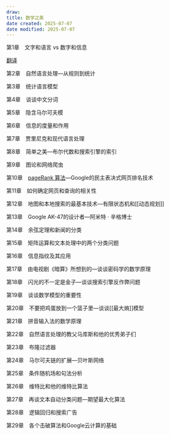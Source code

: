 ```yaml
---
draw:
title: 数学之美
date created: 2025-07-07
date modified: 2025-07-07
---
```


第1章　文字和语言 vs 数字和信息

[翻译](2%20第二大脑/1%20宇宙概念树/形式科学、数学科学/数学/翻译.md)

第2章　自然语言处理—从规则到统计

第3章　统计语言模型

第4章　谈谈中文分词

第5章　隐含马尔可夫模

第6章　信息的度量和作用

第7章　贾里尼克和现代语言处理

第8章　简单之美—布尔代数和搜索引擎的索引

第9章　图论和网络爬虫

第10章　[pageRank 算法](pageRank%20算法)—Google的民主表决式网页排名技术

第11章　如何确定网页和查询的相关性

第12章　地图和本地搜索的最基本技术—有限状态机和[[动态规划]]

第13章　Google AK-47的设计者—阿米特 · 辛格博士

第14章　余弦定理和新闻的分类

第15章　矩阵运算和文本处理中的两个分类问题

第16章　信息指纹及其应用

第17章　由电视剧《暗算》所想到的—谈谈密码学的数学原理

第18章　闪光的不一定是金子—谈谈搜索引擎反作弊问题

第19章　谈谈数学模型的重要性

第20章　不要把鸡蛋放到一个篮子里—谈谈[[最大熵]]模型

第21章　拼音输入法的数学原理

第22章　自然语言处理的教父马库斯和他的优秀弟子们

第23章　布隆过滤器

第24章　马尔可夫链的扩展—贝叶斯网络

第25章　条件随机场和句法分析

第26章　维特比和他的维特比算法

第27章　再谈文本自动分类问题—期望最大化算法

第28章　逻辑回归和搜索广告

第29章　各个击破算法和Google云计算的基础

